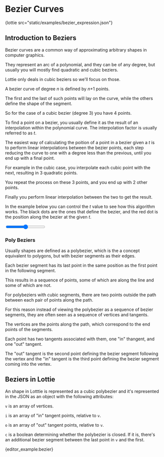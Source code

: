 # Bezier Curves

{lottie src="static/examples/bezier_expression.json"}


## Introduction to Beziers

Bezier curves are a common way of approximating arbitrary shapes in computer graphics.

They represent an arc of a polynomial, and they can be of any degree, but usually you will mostly find quadratic and cubic beziers.

Lottie only deals in cubic beziers so we'll focus on those.

A bezier curve of degree _n_ is defined by _n_+1 points.

The first and the last of such points will lay on the curve, while the others define the shape of the segment.

So for the case of a cubic bezier (degree 3) you have 4 points.

To find a point on a bezier, you usually define it as the result of an interpolation
within the polynomial curve. The interpolation factor is usually referred to as _t_.

The easiest way of calculating the poition of a point in a bezier given a _t_ is to
perform linear interpolations between the bezier points, each step reducing the
curve to one with a degree less than the previous, until you end up with a final point.

For example in the cubic case, you interpolate each cubic point with the next,
resulting in 3 quadratic points.

You repeat the process on these 3 points, and you end up with 2 other points.

Finally you perform linear interpolation between the two to get the result.


In the example below you can control the _t_ value to see how this algorithm works.
The black dots are the ones that define the bezier, and the red dot is the position
along the bezier at the given _t_.

<lottie-playground example="bezier_expression.json">
    <input title="t" type="range" min="0" value="0.5" max="1" step="0.1"/>
<script>
lottie.layers[0].ef[0].ef[0].v.a = 0;
lottie.layers[0].ef[0].ef[0].v.k = data["t"];
</script>


### Poly Beziers

Usually shapes are defined as a polybezier, which is the a concept equivalent to
polygons, but with bezier segments as their edges.

Each bezier segment has its last point in the same position as the first point in the following segment.


This results in a sequence of points, some of which are along the line and some of which
are not.

For polybeziers with cubic segments, there are two points outside the path between each pair of points along the path.

For this reason instead of viewing the polybezier as a sequence of bezier segments,
they are often seen as a sequence of vertices and tangents.

The vertices are the points along the path, which correspond to the end points of the segments.

Each point has two tangents associated with them, one "in" thangent, and one "out" tangent.

The "out" tangent is the second point defining the bezier segment following the vertex
and the "in" tangent is the third point defining the bezier segment coming into the vertex.


## Beziers in Lottie

An shape in Lotttie is represented as a cubic polybezier and it's represented in the JSON
as an object with the following attributes:

`v` is an array of vertices.

`i` is an array of "in" tangent points, relative to `v`.

`o` is an array of "out" tangent points, relative to `v`.

`c` is a boolean determining whether the polybezier is closed.
If it is, there's an additional bezier segment between the last point in `v` and the first.


{editor_example:bezier}
